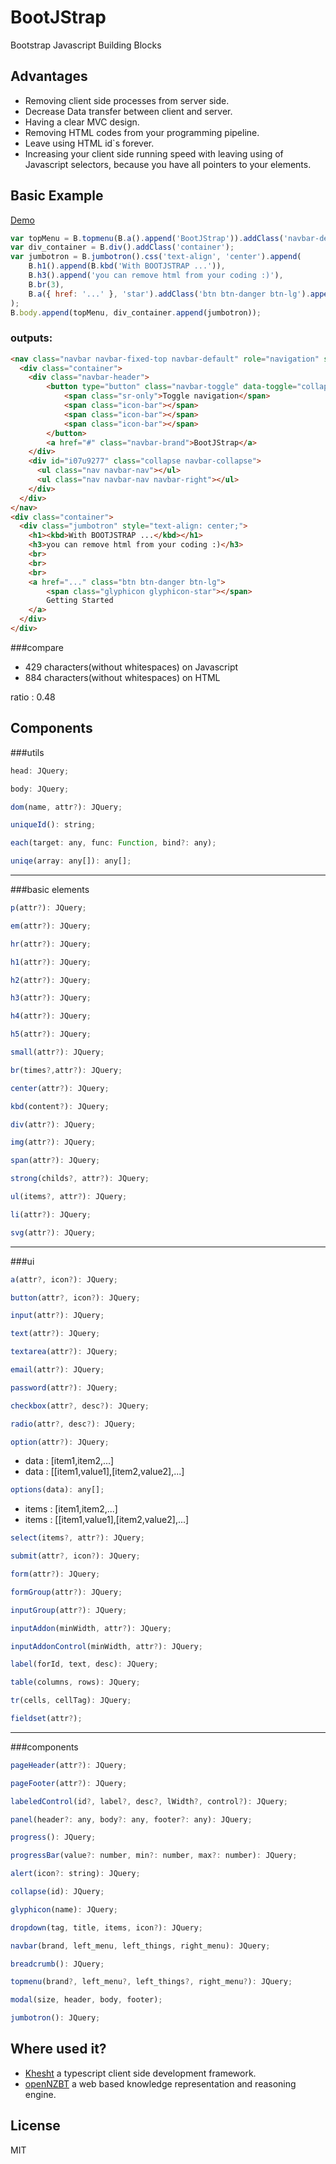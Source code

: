 BootJStrap
==========

Bootstrap Javascript Building Blocks

Advantages
--------------
- Removing client side processes from server side.
- Decrease Data transfer between client and server.
- Having a clear MVC design.
- Removing HTML codes from your programming pipeline.
- Leave using HTML id`s forever.
- Increasing your client side running speed with leaving using of Javascript selectors, because you have all pointers to your elements.
	
Basic Example
--------------
[Demo]
```js
var topMenu = B.topmenu(B.a().append('BootJStrap')).addClass('navbar-default');
var div_container = B.div().addClass('container');
var jumbotron = B.jumbotron().css('text-align', 'center').append(
	B.h1().append(B.kbd('With BOOTJSTRAP ...')),
    B.h3().append('you can remove html from your coding :)'),
    B.br(3),
    B.a({ href: '...' }, 'star').addClass('btn btn-danger btn-lg').append('Getting Started')
);
B.body.append(topMenu, div_container.append(jumbotron));
```
### outputs:
```html
<nav class="navbar navbar-fixed-top navbar-default" role="navigation" style="top: 0px; z-index: 1029;">
  <div class="container">
    <div class="navbar-header">
		<button type="button" class="navbar-toggle" data-toggle="collapse" data-target="#i07u9277">
			<span class="sr-only">Toggle navigation</span>
			<span class="icon-bar"></span>
			<span class="icon-bar"></span>
			<span class="icon-bar"></span>
		</button>
		<a href="#" class="navbar-brand">BootJStrap</a>
	</div>
    <div id="i07u9277" class="collapse navbar-collapse">
      <ul class="nav navbar-nav"></ul>
      <ul class="nav navbar-nav navbar-right"></ul>
    </div>
  </div>
</nav>
<div class="container">
  <div class="jumbotron" style="text-align: center;">
    <h1><kbd>With BOOTJSTRAP ...</kbd></h1>
    <h3>you can remove html from your coding :)</h3>
    <br>
	<br>
	<br>
	<a href="..." class="btn btn-danger btn-lg">
		<span class="glyphicon glyphicon-star"></span>
		Getting Started
	</a>
  </div>
</div>
```
###compare
- 429 characters(without whitespaces) on Javascript
- 884 characters(without whitespaces) on HTML

ratio : 0.48

## Components
###utils
```js
head: JQuery;
```
```js
body: JQuery;
```
```js
dom(name, attr?): JQuery;
```
```js
uniqueId(): string;
```
```js
each(target: any, func: Function, bind?: any);
```
```js
uniqe(array: any[]): any[];
```
---
###basic elements
```js
p(attr?): JQuery;
```
```js
em(attr?): JQuery;
```
```js
hr(attr?): JQuery;
```
```js
h1(attr?): JQuery;
```
```js
h2(attr?): JQuery;
```
```js
h3(attr?): JQuery;
```
```js
h4(attr?): JQuery;
```
```js
h5(attr?): JQuery;
```
```js
small(attr?): JQuery;
```
```js
br(times?,attr?): JQuery;
```
```js
center(attr?): JQuery;
```
```js
kbd(content?): JQuery;
```
```js
div(attr?): JQuery;
```
```js
img(attr?): JQuery;
```
```js
span(attr?): JQuery;
```
```js
strong(childs?, attr?): JQuery;
```
```js
ul(items?, attr?): JQuery;
```
```js
li(attr?): JQuery;
```
```js
svg(attr?): JQuery;
```
---
###ui
```js
a(attr?, icon?): JQuery;
```
```js
button(attr?, icon?): JQuery;
```
```js
input(attr?): JQuery;
```
```js
text(attr?): JQuery;
```
```js
textarea(attr?): JQuery;
```
```js
email(attr?): JQuery;
```
```js
password(attr?): JQuery;
```
```js
checkbox(attr?, desc?): JQuery;
```
```js
radio(attr?, desc?): JQuery;
```
```js
option(attr?): JQuery;
```
- data : [item1,item2,...]
- data : [[item1,value1],[item2,value2],...]

```js
options(data): any[];
```
- items : [item1,item2,...]
- items : [[item1,value1],[item2,value2],...]

```js
select(items?, attr?): JQuery;
```
```js
submit(attr?, icon?): JQuery;
```
```js
form(attr?): JQuery;
```
```js
formGroup(attr?): JQuery;
```
```js
inputGroup(attr?): JQuery;
```
```js
inputAddon(minWidth, attr?): JQuery;
```
```js
inputAddonControl(minWidth, attr?): JQuery;
```
```js
label(forId, text, desc): JQuery;
```
```js
table(columns, rows): JQuery;
```
```js
tr(cells, cellTag): JQuery;
```
```js
fieldset(attr?);
```
---
###components
```js
pageHeader(attr?): JQuery;
```
```js
pageFooter(attr?): JQuery;
```
```js
labeledControl(id?, label?, desc?, lWidth?, control?): JQuery;
```
```js
panel(header?: any, body?: any, footer?: any): JQuery;
```
```js
progress(): JQuery;
```
```js
progressBar(value?: number, min?: number, max?: number): JQuery;
```
```js
alert(icon?: string): JQuery;
```
```js
collapse(id): JQuery;
```
```js
glyphicon(name): JQuery;
```
```js
dropdown(tag, title, items, icon?): JQuery;
```
```js
navbar(brand, left_menu, left_things, right_menu): JQuery;
```
```js
breadcrumb(): JQuery;
```
```js
topmenu(brand?, left_menu?, left_things?, right_menu?): JQuery;
```
```js
modal(size, header, body, footer);
```
```js
jumbotron(): JQuery;
```

	
Where used it? 
----
* [Khesht](https://github.com/sajjad-shirazy/khest) a typescript client side development framework.
* [openNZBT](https://github.com/sajjad-shirazy/openNZBT) a web based knowledge representation and reasoning engine.


License
----
MIT

[Demo]:https://rawgit.com/sajjad-shirazy/BootJStrap/master/test/index.htm

